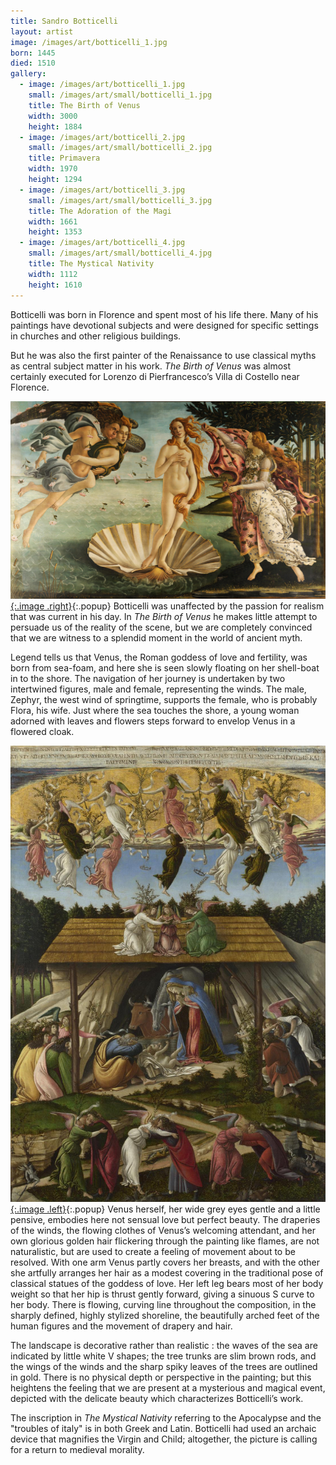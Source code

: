 ```yaml
---
title: Sandro Botticelli
layout: artist
image: /images/art/botticelli_1.jpg
born: 1445
died: 1510
gallery:
  - image: /images/art/botticelli_1.jpg
    small: /images/art/small/botticelli_1.jpg
    title: The Birth of Venus
    width: 3000
    height: 1884
  - image: /images/art/botticelli_2.jpg
    small: /images/art/small/botticelli_2.jpg
    title: Primavera
    width: 1970
    height: 1294
  - image: /images/art/botticelli_3.jpg
    small: /images/art/small/botticelli_3.jpg
    title: The Adoration of the Magi
    width: 1661
    height: 1353
  - image: /images/art/botticelli_4.jpg
    small: /images/art/small/botticelli_4.jpg
    title: The Mystical Nativity
    width: 1112
    height: 1610
---
```



Botticelli was born in Florence and spent most of his life there. Many of his
paintings have devotional subjects and were designed for specific settings in
churches and other religious buildings.

But he was also the first painter of the Renaissance to use classical myths as
central subject matter in his work. _The Birth of Venus_ was almost certainly
executed for Lorenzo di Pierfrancesco’s Villa di Costello near Florence.

[![The Birth of Venus](/images/art/botticelli_1.jpg){:.image .right}](/images/art/botticelli_1.jpg){:.popup}
Botticelli was unaffected by the passion for realism that was current in his
day. In _The Birth of Venus_ he makes little attempt to persuade us of the
reality of the scene, but we are completely convinced that we are witness to a
splendid moment in the world of ancient myth.

Legend tells us that Venus, the Roman goddess of love and fertility, was born
from sea-foam, and here she is seen slowly floating on her shell-boat in to the
shore.  The navigation of her journey is undertaken by two intertwined figures,
male and female, representing the winds. The male, Zephyr, the west wind of
springtime, supports the female, who is probably Flora, his wife. Just where
the sea touches the shore, a young woman adorned with leaves and flowers steps
forward to envelop Venus in a flowered cloak.

[![The Mystical Nativity](/images/art/botticelli_4.jpg){:.image .left}](/images/art/botticelli_4.jpg){:.popup}
Venus herself, her wide grey eyes gentle and a little pensive, embodies here
not sensual love but perfect beauty. The draperies of the winds, the flowing
clothes of Venus’s welcoming attendant, and her own glorious golden hair
flickering through the painting like flames, are not naturalistic, but are used
to create a feeling of movement about to be resolved.  With one arm Venus
partly covers her breasts, and with the other she artfully arranges her hair as
a modest covering in the traditional pose of classical statues of the goddess
of love. Her left leg bears most of her body weight so that her hip is thrust
gently forward, giving a sinuous S curve to her body. There is flowing, curving
line throughout the composition, in the sharply defined, highly stylized
shoreline, the beautifully arched feet of the human figures and the movement of
drapery and hair.

The landscape is decorative rather than realistic : the waves of the sea are
indicated by little white V shapes; the tree trunks are slim brown rods, and
the wings of the winds and the sharp spiky leaves of the trees are outlined in
gold. There is no physical depth or perspective in the painting; but this
heightens the feeling that we are present at a mysterious and magical event,
depicted with the delicate beauty which characterizes Botticelli’s work.

The inscription in _The Mystical Nativity_ referring to the Apocalypse and the
"troubles of italy" is in both Greek and Latin. Botticelli had used an archaic
device that magnifies the Virgin and Child; altogether, the picture is calling
for a return to medieval morality.
